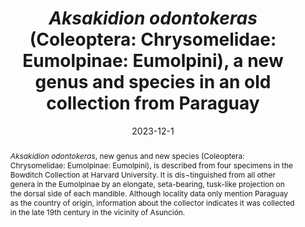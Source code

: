 ---
title: '<i>Aksakidion odontokeras</i> (Coleoptera: Chrysomelidae: Eumolpinae: Eumolpini), a new genus and species in an old collection from Paraguay'
date: '2023-12-1'
doi: ''
journal: Insecta Mundi
issue: '1017'
pagination: '1–33'
zoobank: 'urn:lsid:zoobank.org:pub:65DABC23-2BF6-42D3-B445-AC2B9EDA66E8'

authors:
  - first_name: 'R. Wills'
    last_name: 'Flowers'
    affiliation: 'Center for Biological Control Florida A&M University Tallahassee, FL 32307, U.S.A.'
    email: 'rflowers7@earthlink.net'
    orcid: ''

download: 'https://drive.google.com/file/d/1dU0a60bxaoc1N5GmGkvjJiDEd14NiZLy'

supplementary: ''

keywords: 
  - <i>Spintherophyta</i>
  - mandible
  - tusk
  - South America
  - Jan Bohls
  - taxonomy
  - leaf beetle

categories:
  - Coleoptera
  - Chrysomelidae
  - Eumolpinae
  - Eumolpini
  
references:
  - authors: Askevold IS, Flowers RW.
    year: 1994
    title: '<i>Glyptosceloides dentatus</i>, a genus and species of Eumolpinae new to Chile (Coleoptera: Chrysomelidae). Revista Chilena de Entomología 21'
    pages: 69–76
    doi: 
    url: 
    access: 

  - authors: Bechynĕ J.
    year: 1953
    title: 'Katalog der neotropischen Eumolpiden (Col. Phytoph. Chrysomeloidea). Entomologische Arbeiten aus dem Museum G. Frey 4'
    pages: 26–304
    doi: 
    url: 
    access: 

  - authors: Bechynĕ J.
    year: 1997
    title: 'Evaluación de los datos sobre los Phytophaga dañinos en Venezuela (Coleoptera). Parte I. Boletín de Entomología Venezolana, Serie Monografías No. 1. Sociedad Venezolana de Entomología; Maracay, Venezuela'
    pages: 278 + viii p
    doi: 
    url: 
    access: 

  - authors: Byrne M, Lunn H.
    year: 2019
    title: 'Dance of the dung beetles: their role in our changing world. Wits University Press; Johannesburg, South Africa'
    pages: 228 + xiii p
    doi: 
    url: 
    access: 

  - authors: Ehlers E.
    year: 1894
    title: 'On <i>Lepidosiren paradoxa </i>Fitzinger, and <i>Lepidosiren articulata </i>sp. n., from Paraguay. Annals and Magazine of Natural History (Series 6) 14'
    pages: 1–8
    doi: 
    url: 
    access: 

  - authors: Flowers RW.
    year: 1995
    title: '<i>Hermesia </i>Lefèvre, a resurrected genus of Neotropical Eumolpinae (Coleoptera: Chrysomelidae). Proceedings of the Entomological Society of Washington 97'
    pages: 35–45
    doi: 
    url: 
    access: 

  - authors: Flowers RW.
    year: 1999
    title: 'Internal structure and phylogenetic importance of male genitalia in the Eumolpinae. p. 71–93. In: Cox ML (ed.). Advances in Chrysomelidae biology 1. Backhuys Publishers; Leiden, Netherlands'
    pages: 691 p
    doi: 
    url: 
    access: 

  - authors: Hawtrey SHC.
    year: 1901
    title: 'The Lengua Indians of the Paraguayan Chaco. Journal of the Anthropological Institute of Great Britain and Ireland 31'
    pages: 280–299
    doi: 
    url: 
    access: 

  - authors: Lewis G.
    year: 1900
    title: 'On new species of Histeridae and notices of others. Annals and Magazine of Natural History (Series 7) 4'
    pages: 265–290
    doi: 
    url: 
    access: 

  - authors: Olivier E.
    year: 1896
    title: 'Lampyrides capturés au Paraguay par M. Le Dr Bohls. Novitates Zoologicae 3'
    pages: 4–7
    doi: 
    url: 
    access: 

  - authors: Peracca MG.
    year: 1895
    title: 'Viaggio del dott. Alfredo Borelli nella Repubblica Argentina e nel Paraguay: X. Rettili ed anfibi. Bollettino dei Musei di Zoologia ed Anatomia Comparata della R. Università di Torino 10(195)'
    pages: 1–32
    doi: 
    url: 
    access: 

  - authors: Ratcliffe BC.
    year: 2006
    title: 'Scarab beetles in human culture. Coleopterists Bulletin 60'
    pages: 85–101
    doi: https://doi.org/10.1649/0010-065x(2006)60[85:sbihc]2.0.co;2
    url: 
    access: 

  - authors: Reid CAM, Beatson M.
    year: 2013
    title: 'Chrysomelid males with enlarged mandibles: three new species and a review of occurrence in the family (Coleoptera: Chrysomelidae). Zootaxa 3619'
    pages: 79–100
    doi: 
    url: 
    access: 

  - authors: Riley EG, Barney RG.
    year: 2015
    title: 'Definition and revision of the <i>viduatus </i>species-group of North American <i>Pachybrachis </i>Chevrolat (Coleoptera: Chrysomelidae: Cryptocephalinae). Coleopterists Bulletin 69'
    pages: 25–59
    doi: 
    url: 
    access: 

  - authors: Smid I.
    year: 2016
    title: 'Creation in the Form of Beetles.'
    pages: 
    doi: 
    url: https://thestagsheadcreation.wordpress.com/2016/02/02/creation-in-the-form-of-beetles/
    access: (Last accessed April 6, 2023)

  - authors: Sublett CA, Cook JL.
    year: 2021
    title: 'A comprehensive revision of the genus <i>Metaparia </i>Crotch, 1873 (Coleoptera: Chrysomelidae: Eumolpinae) and description of a new genus. Coleopterists Bulletin 75'
    pages: 779–811
    doi: https://doi.org/10.1649/0010-065x-75.4.779
    url: 
    access: 

  - authors: Wendt I.
    year: 2018
    title: 'Amerika—Ethnologische Sammlung. p. 44–45. In: Beisiegel U (ed.). Die Sammlungen, Museen und Gärten der Universität Göttingen. 2. Auflage. Universitätsverlag Göttingen; Göttingen, Germany. 161 p. https://doi.org/ 10.17875/gup2018-1064'
    pages: 
    doi: https://doi.org/10.17875/gup2018-1064
    url: 
    access: 

  - authors: Wheeler WM.
    year: 1942
    title: 'Studies of Neotropical ant-plants and their ants. Bulletin of the Museum of Comparative Zoology 90'
    pages: 1–262
    doi: 
    url: 
    access: 

abstract: '<i>Aksakidion odontokeras</i>, new genus and new species (Coleoptera: Chrysomelidae: Eumolpinae: Eumolpini), is described from four specimens in the Bowditch Collection at Harvard University. It is dis¬tinguished from all other genera in the Eumolpinae by an elongate, seta-bearing, tusk-like projection on the dorsal side of each mandible. Although locality data only mention Paraguay as the country of origin, information about the collector indicates it was collected in the late 19th century in the vicinity of Asunción.'

resumen: 'Se describe <i>Aksakidion odontokeras</i>, género nuevo y especie nueva (Coleoptera: Chrysomelidae: Eumolpinae: Eumolpini) de cuatro especímenes en la Colección Bowditch de la Universidad de Harvard. Este género se distingue de cualquier otro en Eumolpinae por una proyección largada en forma de colmillo con setas en el lado dorsal de cada mandíbula. Aunque los datos de localidad solo mencionan Paraguay como país de origen, información sobre el coleccionista indica que los especímenes fueron recolectados a fines del Siglo XIX en las proximidades a Asunción.'

---